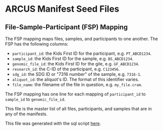 # ARCUS Manifest Seed Files

## File-Sample-Participant (FSP) Mapping

The FSP mapping maps files, samples, and participants to one another. The FSP
has the following columns:

- `participant_id`: the Kids First ID for the participant, e.g. `PT_ABCD1234`.
- `sample_id`: the Kids First ID for the sample, e.g. `BS_ABCD1234`.
- `genomic_file_id`: the Kids First ID for the gile, e.g. `GF_ABCD1234`.
- `research_id`: the C-ID of the participant, e.g. `C123456`.
- `sdg_id`: the SDG ID or "7316 number" of the sample, e.g. `7316-1`.
- `aliquot_id`: the aliquot's ID. The format of this identifier varies.
- `file_name`: the filename of the file in question, e.g. `my_file.cram`.

The FSP mapping has one line for each mapping of `participant_id` to `sample_id`
to `genomic_file_id`.

This file is the master list of all files, participants, and samples that are in
any of the manifests.

This file was generated with the sql script [here](../../scripts/arcus-file-sample-participant-map.sql).